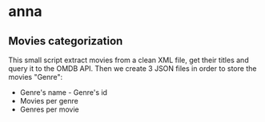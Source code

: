 # anna

## Movies categorization
This small script extract movies from a clean XML file, get their titles and query it to the OMDB API.
Then we create 3 JSON files in order to store the movies "Genre": 
 - Genre's  name - Genre's id
 - Movies per genre
 - Genres per movie